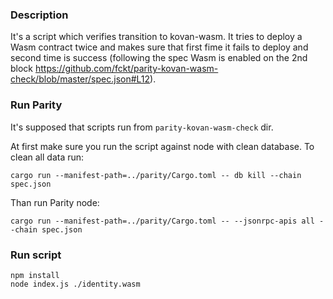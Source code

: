 ### Description
It's a script which verifies transition to kovan-wasm. It tries to deploy a Wasm contract twice and makes sure that first fime it fails to deploy and second time is success (following the spec Wasm is enabled on the 2nd block https://github.com/fckt/parity-kovan-wasm-check/blob/master/spec.json#L12). 

### Run Parity
It's supposed that scripts run from `parity-kovan-wasm-check` dir.

At first make sure you run the script against node with clean database. To clean all data run:
```
cargo run --manifest-path=../parity/Cargo.toml -- db kill --chain spec.json
```

Than run Parity node:
```
cargo run --manifest-path=../parity/Cargo.toml -- --jsonrpc-apis all --chain spec.json
```

### Run script

```
npm install
node index.js ./identity.wasm
```
